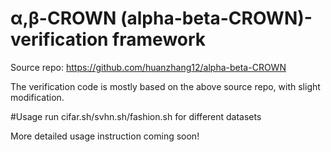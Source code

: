 α,β-CROWN (alpha-beta-CROWN)-verification framework
======================

Source repo:
https://github.com/huanzhang12/alpha-beta-CROWN

The verification code is mostly based on the above source repo, with slight modification.

#Usage
run cifar.sh/svhn.sh/fashion.sh for different datasets

More detailed usage instruction coming soon!
